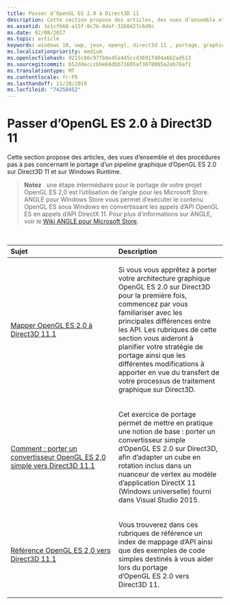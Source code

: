 ```yaml
---
title: Passer d’OpenGL ES 2.0 à Direct3D 11
description: Cette section propose des articles, des vues d’ensemble et des procédures pas à pas concernant le portage d’un pipeline graphique d’OpenGL ES 2.0 sur Direct3D 11 et sur Windows Runtime.
ms.assetid: 1e1cf668-a15f-0c7b-8daf-3260d27c6d9c
ms.date: 02/08/2017
ms.topic: article
keywords: windows 10, uwp, jeux, opengl, direct3d 11 , portage, graphiques
ms.localizationpriority: medium
ms.openlocfilehash: 9215c06c97fb8e45a445ccd3691f484a6b2ad513
ms.sourcegitcommit: b52ddecccb9e68dbb71695af3078005a2eb78af1
ms.translationtype: MT
ms.contentlocale: fr-FR
ms.lasthandoff: 11/20/2019
ms.locfileid: "74258452"
---
```

# <a name="port-from-opengl-es-20-to-direct3d-11"></a>Passer d’OpenGL ES 2.0 à Direct3D 11



Cette section propose des articles, des vues d’ensemble et des procédures pas à pas concernant le portage d’un pipeline graphique d’OpenGL ES 2.0 sur Direct3D 11 et sur Windows Runtime.

> **Notez**   une étape intermédiaire pour le portage de votre projet OpenGL ES 2,0 est l’utilisation de l’angle pour les Microsoft Store. ANGLE pour Windows Store vous permet d’exécuter le contenu OpenGL ES sous Windows en convertissant les appels d’API OpenGL ES en appels d’API DirectX 11. Pour plus d’informations sur ANGLE, voir le [Wiki ANGLE pour Microsoft Store](https://github.com/microsoft/angle/wiki).

 

<table>
<colgroup>
<col width="50%" />
<col width="50%" />
</colgroup>
<thead>
<tr class="header">
<th align="left">Sujet</th>
<th align="left">Description</th>
</tr>
</thead>
<tbody>
<tr class="odd">
<td align="left"><p><a href="map-concepts-and-infrastructure.md">Mapper OpenGL ES 2,0 à Direct3D 11,1</a></p></td>
<td align="left"><p>Si vous vous apprêtez à porter votre architecture graphique OpenGL ES 2.0 sur Direct3D pour la première fois, commencez par vous familiariser avec les principales différences entre les API. Les rubriques de cette section vous aideront à planifier votre stratégie de portage ainsi que les différentes modifications à apporter en vue du transfert de votre processus de traitement graphique sur Direct3D.</p></td>
</tr>
<tr class="even">
<td align="left"><p><a href="port-a-simple-opengl-es-2-0-renderer-to-directx-11-1.md">Comment : porter un convertisseur OpenGL ES 2,0 simple vers Direct3D 11,1</a></p></td>
<td align="left"><p>Cet exercice de portage permet de mettre en pratique une notion de base : porter un convertisseur simple d’OpenGL ES 2.0 sur Direct3D, afin d’adapter un cube en rotation inclus dans un nuanceur de vertex au modèle d’application DirectX 11 (Windows universelle) fourni dans Visual Studio 2015.</p></td>
</tr>
<tr class="odd">
<td align="left"><p><a href="opengl-es-2-0-to-directx-11-1-reference.md">Référence OpenGL ES 2,0 vers Direct3D 11,1</a></p></td>
<td align="left"><p>Vous trouverez dans ces rubriques de référence un index de mappage d’API ainsi que des exemples de code simples destinés à vous aider lors du portage d’OpenGL ES 2.0 vers Direct3D 11.</p></td>
</tr>
</tbody>
</table>

 

 

 




